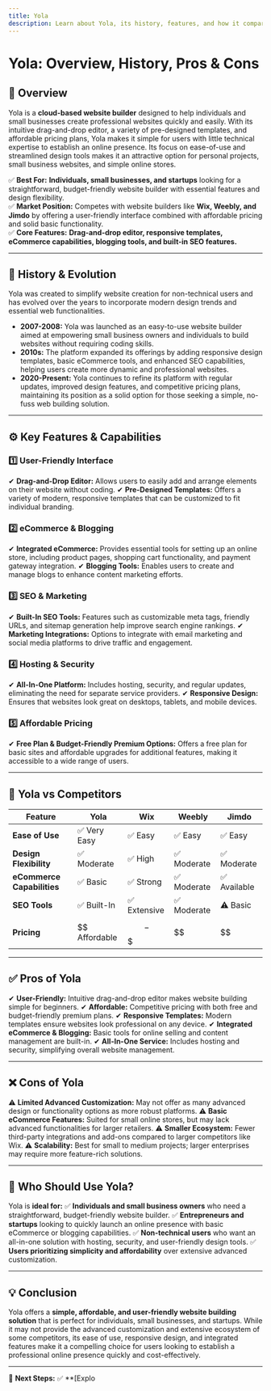 ```yaml
---
title: Yola
description: Learn about Yola, its history, features, and how it compares to other website builders.
---
```


# **Yola: Overview, History, Pros & Cons**

## **📌 Overview**  
Yola is a **cloud-based website builder** designed to help individuals and small businesses create professional websites quickly and easily. With its intuitive drag-and-drop editor, a variety of pre-designed templates, and affordable pricing plans, Yola makes it simple for users with little technical expertise to establish an online presence. Its focus on ease-of-use and streamlined design tools makes it an attractive option for personal projects, small business websites, and simple online stores.

✅ **Best For:** **Individuals, small businesses, and startups** looking for a straightforward, budget-friendly website builder with essential features and design flexibility.  
✅ **Market Position:** Competes with website builders like **Wix, Weebly, and Jimdo** by offering a user-friendly interface combined with affordable pricing and solid basic functionality.  
✅ **Core Features:** **Drag-and-drop editor, responsive templates, eCommerce capabilities, blogging tools, and built-in SEO features.**

---

## **📜 History & Evolution**  
Yola was created to simplify website creation for non-technical users and has evolved over the years to incorporate modern design trends and essential web functionalities.

- **2007-2008:** Yola was launched as an easy-to-use website builder aimed at empowering small business owners and individuals to build websites without requiring coding skills.
- **2010s:** The platform expanded its offerings by adding responsive design templates, basic eCommerce tools, and enhanced SEO capabilities, helping users create more dynamic and professional websites.
- **2020-Present:** Yola continues to refine its platform with regular updates, improved design features, and competitive pricing plans, maintaining its position as a solid option for those seeking a simple, no-fuss web building solution.

---

## **⚙️ Key Features & Capabilities**

### **1️⃣ User-Friendly Interface**
✔ **Drag-and-Drop Editor:** Allows users to easily add and arrange elements on their website without coding.
✔ **Pre-Designed Templates:** Offers a variety of modern, responsive templates that can be customized to fit individual branding.

### **2️⃣ eCommerce & Blogging**
✔ **Integrated eCommerce:** Provides essential tools for setting up an online store, including product pages, shopping cart functionality, and payment gateway integration.
✔ **Blogging Tools:** Enables users to create and manage blogs to enhance content marketing efforts.

### **3️⃣ SEO & Marketing**
✔ **Built-In SEO Tools:** Features such as customizable meta tags, friendly URLs, and sitemap generation help improve search engine rankings.
✔ **Marketing Integrations:** Options to integrate with email marketing and social media platforms to drive traffic and engagement.

### **4️⃣ Hosting & Security**
✔ **All-In-One Platform:** Includes hosting, security, and regular updates, eliminating the need for separate service providers.
✔ **Responsive Design:** Ensures that websites look great on desktops, tablets, and mobile devices.

### **5️⃣ Affordable Pricing**
✔ **Free Plan & Budget-Friendly Premium Options:** Offers a free plan for basic sites and affordable upgrades for additional features, making it accessible to a wide range of users.

---

## **🔄 Yola vs Competitors**

| Feature                   | Yola             | Wix             | Weebly          | Jimdo           |
|---------------------------|------------------|-----------------|-----------------|-----------------|
| **Ease of Use**           | ✅ Very Easy     | ✅ Easy         | ✅ Easy         | ✅ Easy         |
| **Design Flexibility**    | ✅ Moderate      | ✅ High         | ✅ Moderate     | ✅ Moderate     |
| **eCommerce Capabilities**| ✅ Basic         | ✅ Strong       | ✅ Moderate     | ✅ Available    |
| **SEO Tools**             | ✅ Built-In      | ✅ Extensive    | ✅ Moderate     | ⚠ Basic         |
| **Pricing**               | $$ Affordable    | $$-$$$         | $$              | $$              |

---

## **✅ Pros of Yola**
✔ **User-Friendly:** Intuitive drag-and-drop editor makes website building simple for beginners.
✔ **Affordable:** Competitive pricing with both free and budget-friendly premium plans.
✔ **Responsive Templates:** Modern templates ensure websites look professional on any device.
✔ **Integrated eCommerce & Blogging:** Basic tools for online selling and content management are built-in.
✔ **All-In-One Service:** Includes hosting and security, simplifying overall website management.

---

## **❌ Cons of Yola**
⚠ **Limited Advanced Customization:** May not offer as many advanced design or functionality options as more robust platforms.
⚠ **Basic eCommerce Features:** Suited for small online stores, but may lack advanced functionalities for larger retailers.
⚠ **Smaller Ecosystem:** Fewer third-party integrations and add-ons compared to larger competitors like Wix.
⚠ **Scalability:** Best for small to medium projects; larger enterprises may require more feature-rich solutions.

---

## **🎯 Who Should Use Yola?**
Yola is **ideal for:**
✅ **Individuals and small business owners** who need a straightforward, budget-friendly website builder.
✅ **Entrepreneurs and startups** looking to quickly launch an online presence with basic eCommerce or blogging capabilities.
✅ **Non-technical users** who want an all-in-one solution with hosting, security, and user-friendly design tools.
✅ **Users prioritizing simplicity and affordability** over extensive advanced customization.

---

## **💡 Conclusion**
Yola offers a **simple, affordable, and user-friendly website building solution** that is perfect for individuals, small businesses, and startups. While it may not provide the advanced customization and extensive ecosystem of some competitors, its ease of use, responsive design, and integrated features make it a compelling choice for users looking to establish a professional online presence quickly and cost-effectively.

---

🚀 **Next Steps:**
✅ **[Explo
